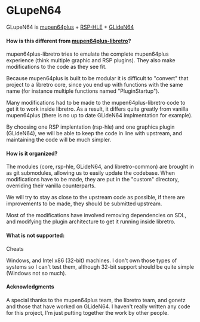 # GLupeN64

GLupeN64 is [mupen64plus](https://github.com/mupen64plus/mupen64plus-core) + [RSP-HLE](https://github.com/mupen64plus/mupen64plus-rsp-hle) + [GLideN64](https://github.com/gonetz/GLideN64)

#### How is this different from [mupen64plus-libretro](https://github.com/libretro/mupen64plus-libretro)?

mupen64plus-libretro tries to emulate the complete mupen64plus experience (think multiple graphic and RSP plugins). They also make modifications to the code as they see fit.

Because mupen64plus is built to be modular it is difficult to "convert" that project to a libretro core, since you end up with functions with the same name (for instance multiple functions named "PluginStartup").

Many modifications had to be made to the mupen64plus-libretro code to get it to work inside libretro. As a result, it differs quite greatly from vanilla mupen64plus (there is no up to date GLideN64 implmentation for example).

By choosing one RSP implentation (rsp-hle) and one graphics plugin (GLideN64), we will be able to keep the code in line with upstream, and maintaining the code will be much simpler.

#### How is it organized?

The modules (core, rsp-hle, GLideN64, and libretro-common) are brought in as git submodules, allowing us to easily update the codebase. When modifications have to be made, they are put in the "custom" directory, overriding their vanilla counterparts.

We will try to stay as close to the upstream code as possible, if there are improvements to be made, they should be submitted upstream.

Most of the modifications have involved removing dependencies on SDL, and modifying the plugin architecture to get it running inside libretro.
#### What is not supported:

Cheats

Windows, and Intel x86 (32-bit) machines. I don't own those types of systems so I can't test them, although 32-bit support should be quite simple (Windows not so much).

#### Acknowledgments

A special thanks to the mupen64plus team, the libretro team, and gonetz and those that have worked on GLideN64. I haven't really written any code for this project, I'm just putting together the work by other people.
